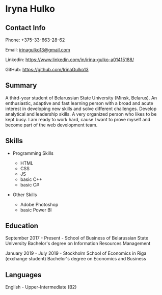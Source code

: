 # Iryna Hulko


## Contact Info

Phone: +375-33-663-28-62

Email: irinagulko13@gmail.com

Linkedin: https://www.linkedin.com/in/irina-gulko-a01415188/

GitHub: https://github.com/IrinaGulko13


## Summary

A third-year student of Belarussian State University (Minsk, Belarus). An enthusiastic, adaptive and fast learning person with a broad and acute interest in developing new skills and solve different challenges. Develop analytical and leadership skills. A very organized person who likes to be kept busy. I am ready to work hard, cause I want to prove myself and become part of the web development team.

## Skills 

* Programming Skills
    * HTML
    * CSS
    * JS
    * basic C++
    * basic C#

* Other Skills
    * Adobe Photoshop
    * basic Power BI

## Education 

September 2017 - Present - School of Business of Belarussian State University
Bachelor's degree on Information Resources Management

January 2019 - July 2019 - Stockholm School of Economics in Riga (exchange student)
Bachelor's degree on Economics and Business

## Languages 

English - Upper-Intermediate (B2)


